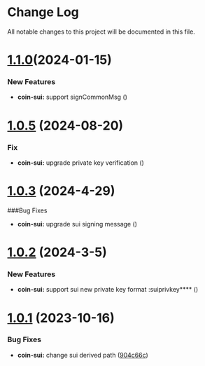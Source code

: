 # Change Log

All notable changes to this project will be documented in this file.

# [1.1.0](https://github.com/okx/js-wallet-sdk)(2024-01-15)

### New Features

- **coin-sui:** support signCommonMsg ([](https://github.com/okx/js-wallet-sdk))

# [1.0.5](https://github.com/okx/js-wallet-sdk) (2024-08-20)

### Fix

- **coin-sui:** upgrade private key verification ([](https://github.com/okx/js-wallet-sdk))

# [1.0.3](https://github.com/okx/js-wallet-sdk) (2024-4-29)

###Bug Fixes

- **coin-sui:** upgrade sui signing message ([](https://github.com/okx/js-wallet-sdk))

# [1.0.2](https://github.com/okx/js-wallet-sdk) (2024-3-5)

### New Features

- **coin-sui:** support sui new private key format :suiprivkey**** ([](https://github.com/okx/js-wallet-sdk))

# [1.0.1](https://github.com/okx/js-wallet-sdk) (2023-10-16)

### Bug Fixes

- **coin-sui:** change sui derived
  path ([904c66c](https://github.com/okx/js-wallet-sdk/pull/4/commits/904c66caaad9c679f0d7263957109f6743265a00))